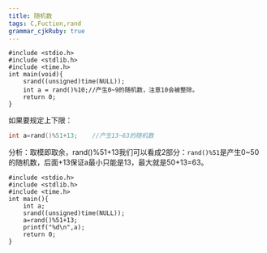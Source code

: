 ```yaml
---
title: 随机数
tags: C,Fuction,rand
grammar_cjkRuby: true
---
```

```c?linenums
#include <stdio.h>
#include <stdlib.h>
#include <time.h>
int main(void){
    srand((unsigned)time(NULL));
    int a = rand()%10;//产生0~9的随机数，注意10会被整除。
    return 0;
}
```
如果要规定上下限：
```c
int a=rand()%51+13;    //产生13~63的随机数
```
分析：取模即取余，rand()%51+13我们可以看成2部分：`rand()%51`是产生0~50的随机数，后面+13保证a最小只能是13，最大就是50+13=63。
```c?linenums
#include <stdio.h>
#include <stdlib.h>
#include <time.h>
int main(){
    int a;
    srand((unsigned)time(NULL));
    a=rand()%51+13;
    printf("%d\n",a);
    return 0;
}
```